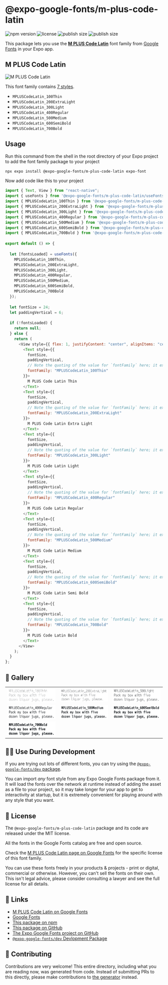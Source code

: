 # @expo-google-fonts/m-plus-code-latin

![npm version](https://flat.badgen.net/npm/v/@expo-google-fonts/m-plus-code-latin)
![license](https://flat.badgen.net/github/license/expo/google-fonts)
![publish size](https://flat.badgen.net/packagephobia/install/@expo-google-fonts/m-plus-code-latin)
![publish size](https://flat.badgen.net/packagephobia/publish/@expo-google-fonts/m-plus-code-latin)

This package lets you use the [**M PLUS Code Latin**](https://fonts.google.com/specimen/M+PLUS+Code+Latin) font family from [Google Fonts](https://fonts.google.com/) in your Expo app.

## M PLUS Code Latin

![M PLUS Code Latin](./font-family.png)

This font family contains [7 styles](#-gallery).

- `MPLUSCodeLatin_100Thin`
- `MPLUSCodeLatin_200ExtraLight`
- `MPLUSCodeLatin_300Light`
- `MPLUSCodeLatin_400Regular`
- `MPLUSCodeLatin_500Medium`
- `MPLUSCodeLatin_600SemiBold`
- `MPLUSCodeLatin_700Bold`

## Usage

Run this command from the shell in the root directory of your Expo project to add the font family package to your project

```sh
npx expo install @expo-google-fonts/m-plus-code-latin expo-font
```

Now add code like this to your project

```js
import { Text, View } from "react-native";
import { useFonts } from '@expo-google-fonts/m-plus-code-latin/useFonts';
import { MPLUSCodeLatin_100Thin } from '@expo-google-fonts/m-plus-code-latin/100Thin';
import { MPLUSCodeLatin_200ExtraLight } from '@expo-google-fonts/m-plus-code-latin/200ExtraLight';
import { MPLUSCodeLatin_300Light } from '@expo-google-fonts/m-plus-code-latin/300Light';
import { MPLUSCodeLatin_400Regular } from '@expo-google-fonts/m-plus-code-latin/400Regular';
import { MPLUSCodeLatin_500Medium } from '@expo-google-fonts/m-plus-code-latin/500Medium';
import { MPLUSCodeLatin_600SemiBold } from '@expo-google-fonts/m-plus-code-latin/600SemiBold';
import { MPLUSCodeLatin_700Bold } from '@expo-google-fonts/m-plus-code-latin/700Bold';

export default () => {

  let [fontsLoaded] = useFonts({
    MPLUSCodeLatin_100Thin, 
    MPLUSCodeLatin_200ExtraLight, 
    MPLUSCodeLatin_300Light, 
    MPLUSCodeLatin_400Regular, 
    MPLUSCodeLatin_500Medium, 
    MPLUSCodeLatin_600SemiBold, 
    MPLUSCodeLatin_700Bold
  });

  let fontSize = 24;
  let paddingVertical = 6;

  if (!fontsLoaded) {
    return null;
  } else {
    return (
      <View style={{ flex: 1, justifyContent: "center", alignItems: "center" }}>
        <Text style={{
          fontSize,
          paddingVertical,
          // Note the quoting of the value for `fontFamily` here; it expects a string!
          fontFamily: "MPLUSCodeLatin_100Thin"
        }}>
          M PLUS Code Latin Thin
        </Text>
        <Text style={{
          fontSize,
          paddingVertical,
          // Note the quoting of the value for `fontFamily` here; it expects a string!
          fontFamily: "MPLUSCodeLatin_200ExtraLight"
        }}>
          M PLUS Code Latin Extra Light
        </Text>
        <Text style={{
          fontSize,
          paddingVertical,
          // Note the quoting of the value for `fontFamily` here; it expects a string!
          fontFamily: "MPLUSCodeLatin_300Light"
        }}>
          M PLUS Code Latin Light
        </Text>
        <Text style={{
          fontSize,
          paddingVertical,
          // Note the quoting of the value for `fontFamily` here; it expects a string!
          fontFamily: "MPLUSCodeLatin_400Regular"
        }}>
          M PLUS Code Latin Regular
        </Text>
        <Text style={{
          fontSize,
          paddingVertical,
          // Note the quoting of the value for `fontFamily` here; it expects a string!
          fontFamily: "MPLUSCodeLatin_500Medium"
        }}>
          M PLUS Code Latin Medium
        </Text>
        <Text style={{
          fontSize,
          paddingVertical,
          // Note the quoting of the value for `fontFamily` here; it expects a string!
          fontFamily: "MPLUSCodeLatin_600SemiBold"
        }}>
          M PLUS Code Latin Semi Bold
        </Text>
        <Text style={{
          fontSize,
          paddingVertical,
          // Note the quoting of the value for `fontFamily` here; it expects a string!
          fontFamily: "MPLUSCodeLatin_700Bold"
        }}>
          M PLUS Code Latin Bold
        </Text>
      </View>
    );
  }
};
```

## 🔡 Gallery


||||
|-|-|-|
|![MPLUSCodeLatin_100Thin](./100Thin/MPLUSCodeLatin_100Thin.ttf.png)|![MPLUSCodeLatin_200ExtraLight](./200ExtraLight/MPLUSCodeLatin_200ExtraLight.ttf.png)|![MPLUSCodeLatin_300Light](./300Light/MPLUSCodeLatin_300Light.ttf.png)||
|![MPLUSCodeLatin_400Regular](./400Regular/MPLUSCodeLatin_400Regular.ttf.png)|![MPLUSCodeLatin_500Medium](./500Medium/MPLUSCodeLatin_500Medium.ttf.png)|![MPLUSCodeLatin_600SemiBold](./600SemiBold/MPLUSCodeLatin_600SemiBold.ttf.png)||
|![MPLUSCodeLatin_700Bold](./700Bold/MPLUSCodeLatin_700Bold.ttf.png)||||


## 👩‍💻 Use During Development

If you are trying out lots of different fonts, you can try using the [`@expo-google-fonts/dev` package](https://github.com/expo/google-fonts/tree/master/font-packages/dev#readme).

You can import _any_ font style from any Expo Google Fonts package from it. It will load the fonts over the network at runtime instead of adding the asset as a file to your project, so it may take longer for your app to get to interactivity at startup, but it is extremely convenient for playing around with any style that you want.


## 📖 License

The `@expo-google-fonts/m-plus-code-latin` package and its code are released under the MIT license.

All the fonts in the Google Fonts catalog are free and open source.

Check the [M PLUS Code Latin page on Google Fonts](https://fonts.google.com/specimen/M+PLUS+Code+Latin) for the specific license of this font family.

You can use these fonts freely in your products & projects - print or digital, commercial or otherwise. However, you can't sell the fonts on their own. This isn't legal advice, please consider consulting a lawyer and see the full license for all details.

## 🔗 Links

- [M PLUS Code Latin on Google Fonts](https://fonts.google.com/specimen/M+PLUS+Code+Latin)
- [Google Fonts](https://fonts.google.com/)
- [This package on npm](https://www.npmjs.com/package/@expo-google-fonts/m-plus-code-latin)
- [This package on GitHub](https://github.com/expo/google-fonts/tree/master/font-packages/m-plus-code-latin)
- [The Expo Google Fonts project on GitHub](https://github.com/expo/google-fonts)
- [`@expo-google-fonts/dev` Devlopment Package](https://github.com/expo/google-fonts/tree/master/font-packages/dev)

## 🤝 Contributing

Contributions are very welcome! This entire directory, including what you are reading now, was generated from code. Instead of submitting PRs to this directly, please make contributions to [the generator](https://github.com/expo/google-fonts/tree/master/packages/generator) instead.

